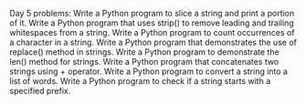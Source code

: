 Day 5 problems:
Write a Python program to slice a string and print a portion of it.
Write a Python program that uses strip() to remove leading and trailing whitespaces from a string.
Write a Python program to count occurrences of a character in a string.
Write a Python program that demonstrates the use of replace() method in strings.
Write a Python program to demonstrate the len() method for strings.
Write a Python program that concatenates two strings using + operator.
Write a Python program to convert a string into a list of words.
Write a Python program to check if a string starts with a specified prefix.
